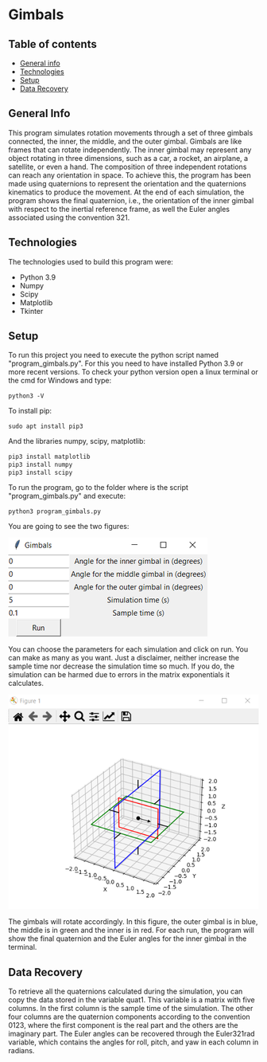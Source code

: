 # Gimbals

## Table of contents
* [General info](#general-info)
* [Technologies](#technologies)
* [Setup](#setup)
* [Data Recovery](#data-recovery)

## General Info
 This program simulates rotation movements through a set of three gimbals connected, the inner, the middle, and the outer gimbal. Gimbals are like frames that can rotate independently. The inner gimbal may represent any object rotating in three dimensions, such as a car, a rocket, an airplane, a satellite, or even a hand. The composition of three independent rotations can reach any orientation in space. To achieve this, the program has been made using quaternions to represent the orientation and the quaternions kinematics to produce the movement. At the end of each simulation, the program shows the final quaternion, i.e., the orientation of the inner gimbal with respect to the inertial reference frame, as well the Euler angles associated using the convention 321. 
 ## Technologies
 The technologies used to build this program were:
 * Python 3.9
 * Numpy
 * Scipy
 * Matplotlib
 * Tkinter
 
 ## Setup
 To run this project you need to execute the python script named "program_gimbals.py". For this you need to have installed Python 3.9 or more recent versions. To check your python version open a linux terminal or the cmd for Windows and type:
 ```
 python3 -V
 ```
 To install pip:
 ```
 sudo apt install pip3
```
 And the libraries numpy, scipy, matplotlib:
 ```
 pip3 install matplotlib
 pip3 install numpy
 pip3 install scipy
 ```
 To run the program, go to the folder where is the script "program_gimbals.py" and execute:
 ```
 python3 program_gimbals.py
 ```
 You are going to see the two figures:
 
 
![Data](./images/window.PNG)


You can choose the parameters for each simulation and click on run. You can make as many as you want. Just a disclaimer, neither increase the sample time nor decrease the simulation time so much. If you do, the simulation can be harmed due to errors in the matrix exponentials it calculates. 


![Gimbals system](./images/gimbal.PNG)


The gimbals will rotate accordingly. In this figure, the outer gimbal is in blue, the middle is in green and the inner is in red. For each run, the program will show the final quaternion and the Euler angles for the inner gimbal in the terminal. 

## Data Recovery
To retrieve all the quaternions calculated during the simulation, you can copy the data stored in the variable quat1. This variable is a matrix with five columns. In the first column is the sample time of the simulation. The other four columns are the quaternion components according to the convention 0123, where the first component is the real part and the others are the imaginary part. The Euler angles can be recovered through the Euler321rad variable, which contains the angles for roll, pitch, and yaw in each column in radians.
